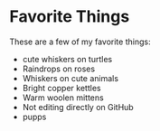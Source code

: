 # Favorite Things

These are a few of my favorite things:

- cute whiskers on turtles
- Raindrops on roses
- Whiskers on cute animals
- Bright copper kettles
- Warm woolen mittens
- Not editing directly on GitHub
- pupps 
